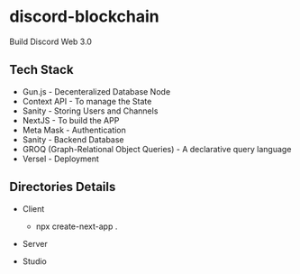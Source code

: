 # discord-blockchain

Build Discord Web 3.0

## Tech Stack

- Gun.js - Decenteralized Database Node
- Context API - To manage the State
- Sanity - Storing Users and Channels
- NextJS - To build the APP
- Meta Mask - Authentication
- Sanity - Backend Database
- GROQ (Graph-Relational Object Queries) - A declarative query language
- Versel - Deployment

## Directories Details

- Client

  - npx create-next-app .

- Server

- Studio
